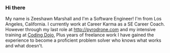 ### Hi there 
My name is Zeeshawn Marshall and I'm a Software Engineer! I'm from Los Angeles, California.
I currently work at Career Karma as a SE Career Coach. However through my last role at 
http://pyrodrone.com and my intensive training at <a href="https://www.codingdojo.com/los-angeles/coding-bootcamp/qa/l?utm_source=adwords&utm_campaign=la_branding_softdev&utm_term=cd_ex&utm_content=603744898025&gclid=Cj0KCQjwn4qWBhCvARIsAFNAMih4SGu8ueiWn3gISwC1Mew_QQZtBIO6Gsw2zr2SLKzv7U_vO9I_XCIaAo83EALw_wcB">Coding Dojo</a>, Plus years of freelance work
I have gained the experience to become a proficient problem solver who knows what works
and what doesn't. 

<!--
**Lckythr33/Lckythr33** is a ✨ _special_ ✨ repository because its `README.md` (this file) appears on your GitHub profile.

Here are some ideas to get you started:

- 🔭 I’m currently working on ...
- 🌱 I’m currently learning ...
- 👯 I’m looking to collaborate on ...
- 🤔 I’m looking for help with ...
- 💬 Ask me about ...
- 📫 How to reach me: ...
- 😄 Pronouns: ...
- ⚡ Fun fact: ...
-->
